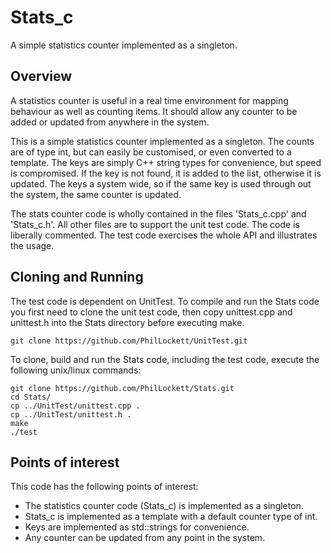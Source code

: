 # Stats_c

A simple statistics counter implemented as a singleton.

## Overview

A statistics counter is useful in a real time environment for mapping 
behaviour as well as counting items. It should allow any counter to be added 
or updated from anywhere in the system.

This is a simple statistics counter implemented as a singleton. The counts are 
of type int, but can easily be customised, or even converted to a template. 
The keys are simply C++ string types for convenience, but speed is 
compromised. If the key is not found, it is added to the list, otherwise it 
is updated. The keys a system wide, so if the same key is used through out the 
system, the same counter is updated.

The stats counter code is wholly contained in the files 'Stats_c.cpp' and 
'Stats_c.h'. All other files are to support the unit test code. The code is 
liberally commented. The test code exercises the whole API and illustrates 
the usage.

## Cloning and Running

The test code is dependent on UnitTest. To compile and run the Stats code you
first need to clone the unit test code, then copy unittest.cpp and unittest.h 
into the Stats directory before executing make.

    git clone https://github.com/PhilLockett/UnitTest.git

To clone, build and run the Stats code, including the test code, execute the 
following unix/linux commands:

    git clone https://github.com/PhilLockett/Stats.git
    cd Stats/
    cp ../UnitTest/unittest.cpp .
    cp ../UnitTest/unittest.h .
    make
    ./test

## Points of interest

This code has the following points of interest:

  * The statistics counter code (Stats_c) is implemented as a singleton.
  * Stats_c is implemented as a template with a default counter type of int.
  * Keys are implemented as std::strings for convenience.
  * Any counter can be updated from any point in the system.
